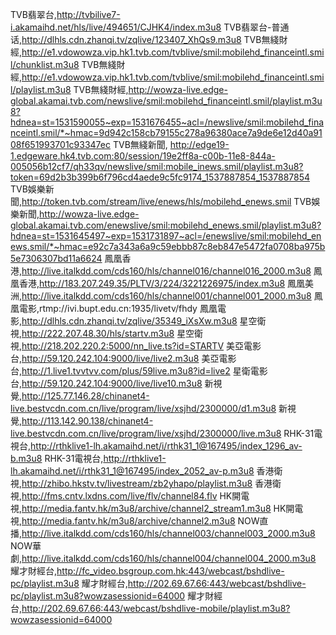 TVB翡翠台,http://tvbilive7-i.akamaihd.net/hls/live/494651/CJHK4/index.m3u8
TVB翡翠台-普通话,http://dlhls.cdn.zhanqi.tv/zqlive/123407_XhQs9.m3u8
TVB無綫財經,http://e1.vdowowza.vip.hk1.tvb.com/tvblive/smil:mobilehd_financeintl.smil/chunklist.m3u8
TVB無綫財經,http://e1.vdowowza.vip.hk1.tvb.com/tvblive/smil:mobilehd_financeintl.smil/playlist.m3u8
TVB無綫財經,http://wowza-live.edge-global.akamai.tvb.com/newslive/smil:mobilehd_financeintl.smil/playlist.m3u8?hdnea=st=1531590055~exp=1531676455~acl=/newslive/smil:mobilehd_financeintl.smil/*~hmac=9d942c158cb79155c278a96380ace7a9de6e12d40a9108f651993701c93347ec
TVB無綫新聞, http://edge19-1.edgeware.hk4.tvb.com:80/session/19e2ff8a-c00b-11e8-844a-005056b12cf7/qh33qv/newslive/smil:mobile_inews.smil/playlist.m3u8?token=69d2b3b399b6f796cd4aede9c5fc9174_1537887854_1537887854
TVB娛樂新聞,http://token.tvb.com/stream/live/enews/hls/mobilehd_enews.smil
TVB娛樂新聞,http://wowza-live.edge-global.akamai.tvb.com/enewslive/smil:mobilehd_enews.smil/playlist.m3u8?hdnea=st=1531645497~exp=1531731897~acl=/enewslive/smil:mobilehd_enews.smil/*~hmac=e92c7a343a6a9c59ebbb87c8eb847e5472fa0708ba975b5e7306307bd11a6624
鳳凰香港,http://live.italkdd.com/cds160/hls/channel016/channel016_2000.m3u8
鳳凰香港,http://183.207.249.35/PLTV/3/224/3221226975/index.m3u8
鳳凰美洲,http://live.italkdd.com/cds160/hls/channel001/channel001_2000.m3u8
鳳凰電影,rtmp://ivi.bupt.edu.cn:1935/livetv/fhdy
鳳凰電影,http://dlhls.cdn.zhanqi.tv/zqlive/35349_iXsXw.m3u8
星空衛視,http://222.207.48.30/hls/startv.m3u8
星空衛視,http://218.202.220.2:5000/nn_live.ts?id=STARTV
美亞電影台,http://59.120.242.104:9000/live/live2.m3u8
美亞電影台,http://1.live1.tvvtvv.com/plus/59live.m3u8?id=live2
星衛電影台,http://59.120.242.104:9000/live/live10.m3u8
新視覺,http://125.77.146.28/chinanet4-live.bestvcdn.com.cn/live/program/live/xsjhd/2300000/d1.m3u8
新視覺,http://113.142.90.138/chinanet4-live.bestvcdn.com.cn/live/program/live/xsjhd/2300000/live.m3u8
RHK-31電視台,http://rthklive1-lh.akamaihd.net/i/rthk31_1@167495/index_1296_av-b.m3u8
RHK-31電視台,http://rthklive1-lh.akamaihd.net/i/rthk31_1@167495/index_2052_av-p.m3u8
香港衛視,http://zhibo.hkstv.tv/livestream/zb2yhapo/playlist.m3u8
香港衛視,http://fms.cntv.lxdns.com/live/flv/channel84.flv
HK開電視,http://media.fantv.hk/m3u8/archive/channel2_stream1.m3u8
HK開電視,http://media.fantv.hk/m3u8/archive/channel2.m3u8
NOW直播,http://live.italkdd.com/cds160/hls/channel003/channel003_2000.m3u8
NOW華劇,http://live.italkdd.com/cds160/hls/channel004/channel004_2000.m3u8
耀才財經台,http://fc_video.bsgroup.com.hk:443/webcast/bshdlive-pc/playlist.m3u8
耀才財經台,http://202.69.67.66:443/webcast/bshdlive-pc/playlist.m3u8?wowzasessionid=64000
耀才財經台,http://202.69.67.66:443/webcast/bshdlive-mobile/playlist.m3u8?wowzasessionid=64000
